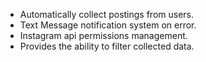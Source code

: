 - Automatically collect postings from users.
- Text Message notification system on error.
- Instagram api permissions management.
- Provides the ability to filter collected data.
